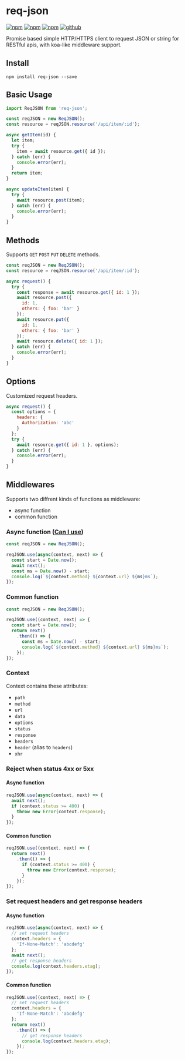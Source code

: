 # req-json

[![npm][npm-version]][npm]
[![npm][npm-downloads]][npm]
[![npm][npm-license]][npm]
[![github][github-issues]][github]


Promise based simple HTTP/HTTPS client to request JSON or string for RESTful apis, with koa-like middleware support.

## Install

```
npm install req-json --save
```

## Basic Usage

```js
import ReqJSON from 'req-json';

const reqJSON = new ReqJSON();
const resource = reqJSON.resource('/api/item/:id');

async getItem(id) {
  let item;
  try {
    item = await resource.get({ id });
  } catch (err) {
    console.error(err);
  }
  return item;
}

async updateItem(item) {
  try {
    await resource.post(item);
  } catch (err) {
    console.error(err);
  }
}
```

## Methods

Supports `GET` `POST` `PUT` `DELETE` methods.

```js
const reqJSON = new ReqJSON();
const resource = reqJSON.resource('/api/item/:id');

async request() {
  try {
    const response = await resource.get({ id: 1 });
    await resource.post({
      id: 1,
      others: { foo: 'bar' }
    });
    await resource.put({
      id: 1,
      others: { foo: 'bar' }
    });
    await resource.delete({ id: 1 });
  } catch (err) {
    console.error(err);
  }
}
```

## Options

Customized request headers.

```js
async request() {
  const options = {
    headers: {
      Authorization: 'abc'
    }
  };
  try {
    await resource.get({ id: 1 }, options);
  } catch (err) {
    console.error(err);
  }
}
```

## Middlewares

Supports two diffrent kinds of functions as middleware:

* async function
* common function

### Async function ([Can I use](http://caniuse.com/#feat=async-functions))

```js
const reqJSON = new ReqJSON();

reqJSON.use(async(context, next) => {
  const start = Date.now();
  await next();
  const ms = Date.now() - start;
  console.log(`${context.method} ${context.url} ${ms}ms`);
});
```

### Common function

```js
const reqJSON = new ReqJSON();

reqJSON.use((context, next) => {
  const start = Date.now();
  return next()
    .then(() => {
      const ms = Date.now() - start;
      console.log(`${context.method} ${context.url} ${ms}ms`);
    });
});
```

### Context

Context contains these attributes:

* `path`
* `method`
* `url`
* `data`
* `options`
* `status`
* `response`
* `headers`
* `header` (alias to `headers`)
* `xhr`

### Reject when status 4xx or 5xx

#### Async function

```js
reqJSON.use(async(context, next) => {
  await next();
  if (context.status >= 400) {
    throw new Error(context.response);
  }
});
```

#### Common function

```js
reqJSON.use((context, next) => {
  return next()
    .then(() => {
      if (context.status >= 400) {
        throw new Error(context.response);
      }
    });
});
```

### Set request headers and get response headers

#### Async function

```js
reqJSON.use(async(context, next) => {
  // set request headers
  context.headers = {
    'If-None-Match': 'abcdefg'
  };
  await next();
  // get response headers
  console.log(context.headers.etag);
});
```

#### Common function

```js
reqJSON.use((context, next) => {
  // set request headers
  context.headers = {
    'If-None-Match': 'abcdefg'
  };
  return next()
    .then(() => {
      // get response headers
      console.log(context.headers.etag);
    });
});
```

[npm]: https://www.npmjs.com/package/req-json
[npm-version]: https://img.shields.io/npm/v/req-json.svg
[npm-downloads]: https://img.shields.io/npm/dt/req-json.svg
[npm-license]: https://img.shields.io/npm/l/req-json.svg

[github]: https://github.com/Cweili/req-json
[github-issues]: https://img.shields.io/github/issues/Cweili/req-json.svg
